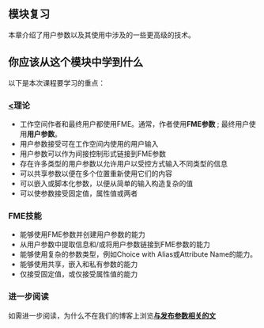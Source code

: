   <div id="readme" class="readme blob instapaper_body">
    <article class="markdown-body entry-content" itemprop="text"><h1><a id="user-content-module-review" class="anchor" aria-hidden="true" href="https://github.com/safesoftware/FMETraining/blob/Desktop-Advanced-2018/DesktopAdvanced4Parameters/4.09.ModuleReview.md#module-review"></a><font style="vertical-align: inherit;"><font style="vertical-align: inherit;">模块复习</font></font></h1>
<p><font style="vertical-align: inherit;"><font style="vertical-align: inherit;">本章介绍了用户参数以及其使用中涉及的一些更高级的技术。</font></font></p>
<h2><a id="user-content-what-you-should-have-learned-from-this-module" class="anchor" aria-hidden="true" href="https://github.com/safesoftware/FMETraining/blob/Desktop-Advanced-2018/DesktopAdvanced4Parameters/4.09.ModuleReview.md#what-you-should-have-learned-from-this-module"></a><font style="vertical-align: inherit;"><font style="vertical-align: inherit;">你应该从这个模块中学到什么</font></font></h2>
<p><font style="vertical-align: inherit;"><font style="vertical-align: inherit;">以下是本次课程要学习的重点：</font></font></p>
<h3><a id="user-content-theory" class="anchor" aria-hidden="true" href="https://github.com/safesoftware/FMETraining/blob/Desktop-Advanced-2018/DesktopAdvanced4Parameters/4.09.ModuleReview.md#theory"><</a><font style="vertical-align: inherit;"><font style="vertical-align: inherit;">理论</font></font></h3>
<ul>
<li><font style="vertical-align: inherit;"><font style="vertical-align: inherit;">工作空间作者和最终用户都使用FME。</font><font style="vertical-align: inherit;">通常，作者使用</font></font><strong><font style="vertical-align: inherit;"><font style="vertical-align: inherit;">FME参数</font></font></strong><font style="vertical-align: inherit;"><font style="vertical-align: inherit;"> ; </font><font style="vertical-align: inherit;">最终用户使用</font></font><strong><font style="vertical-align: inherit;"><font style="vertical-align: inherit;">用户参数</font></font></strong><font style="vertical-align: inherit;"><font style="vertical-align: inherit;">。</font></font></li>
<li><font style="vertical-align: inherit;"><font style="vertical-align: inherit;">用户参数接受可在工作空间内使用的用户输入</font></font></li>
<li><font style="vertical-align: inherit;"><font style="vertical-align: inherit;">用户参数可以作为间接控制形式链接到FME参数</font></font></li>
<li><font style="vertical-align: inherit;"><font style="vertical-align: inherit;">存在许多类型的用户参数以允许用户以受控方式输入不同类型的信息</font></font></li>
<li><font style="vertical-align: inherit;"><font style="vertical-align: inherit;">可以共享参数以便在多个位置重新使用它们的内容</font></font></li>
<li><font style="vertical-align: inherit;"><font style="vertical-align: inherit;">可以嵌入或脚本化参数，以便从简单的输入构造复杂的值</font></font></li>
<li><font style="vertical-align: inherit;"><font style="vertical-align: inherit;">可以使参数接受固定值，属性值或两者</font></font></li>
</ul>
<h3><a id="user-content-fme-skills" class="anchor" aria-hidden="true" href="https://github.com/safesoftware/FMETraining/blob/Desktop-Advanced-2018/DesktopAdvanced4Parameters/4.09.ModuleReview.md#fme-skills"></a><font style="vertical-align: inherit;"><font style="vertical-align: inherit;">FME技能</font></font></h3>
<ul>
<li><font style="vertical-align: inherit;"><font style="vertical-align: inherit;">能够使用FME参数并创建用户参数的能力</font></font></li>
<li><font style="vertical-align: inherit;"><font style="vertical-align: inherit;">从用户参数中提取信息和/或将用户参数链接到FME参数的能力</font></font></li>
<li><font style="vertical-align: inherit;"><font style="vertical-align: inherit;">能够使用复杂的参数类型，例如Choice with Alias或Attribute Name的能力。</font></font></li>
<li><font style="vertical-align: inherit;"><font style="vertical-align: inherit;">能够使用共享，嵌入和私有参数的能力</font></font></li>
<li><font style="vertical-align: inherit;"><font style="vertical-align: inherit;">仅接受固定值，或仅接受属性值的能力</font></font></li>
</ul>
<h3><a id="user-content-further-reading" class="anchor" aria-hidden="true" href="https://github.com/safesoftware/FMETraining/blob/Desktop-Advanced-2018/DesktopAdvanced4Parameters/4.09.ModuleReview.md#further-reading"></a><font style="vertical-align: inherit;"><font style="vertical-align: inherit;">进一步阅读</font></font></h3>
<p><font style="vertical-align: inherit;"><font style="vertical-align: inherit;">如需进一步阅读，为什么不在</font><font style="vertical-align: inherit;">我们的博客上</font><font style="vertical-align: inherit;">浏览</font></font><strong><a href="http://blog.safe.com/tag/published-parameters/" rel="nofollow"><font style="vertical-align: inherit;"><font style="vertical-align: inherit;">与发布参数相关的文</font></font></a></strong><font style="vertical-align: inherit;"></font></p>
</article>
  </div>
